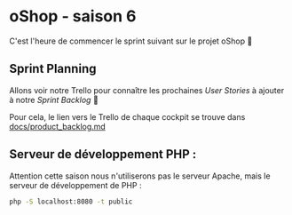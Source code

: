 # oShop - saison 6

C'est l'heure de commencer le sprint suivant sur le projet oShop :tada:

## Sprint Planning

Allons voir notre Trello pour connaître les prochaines _User Stories_ à ajouter à notre _Sprint Backlog_ :eyes:  


Pour cela, le lien vers le Trello de chaque cockpit se trouve dans [docs/product_backlog.md](docs/product_backlog.md)



## Serveur de développement PHP : 

Attention cette saison nous n'utiliserons pas le serveur Apache, mais le serveur de développement de PHP :

```sh
php -S localhost:8080 -t public
```
